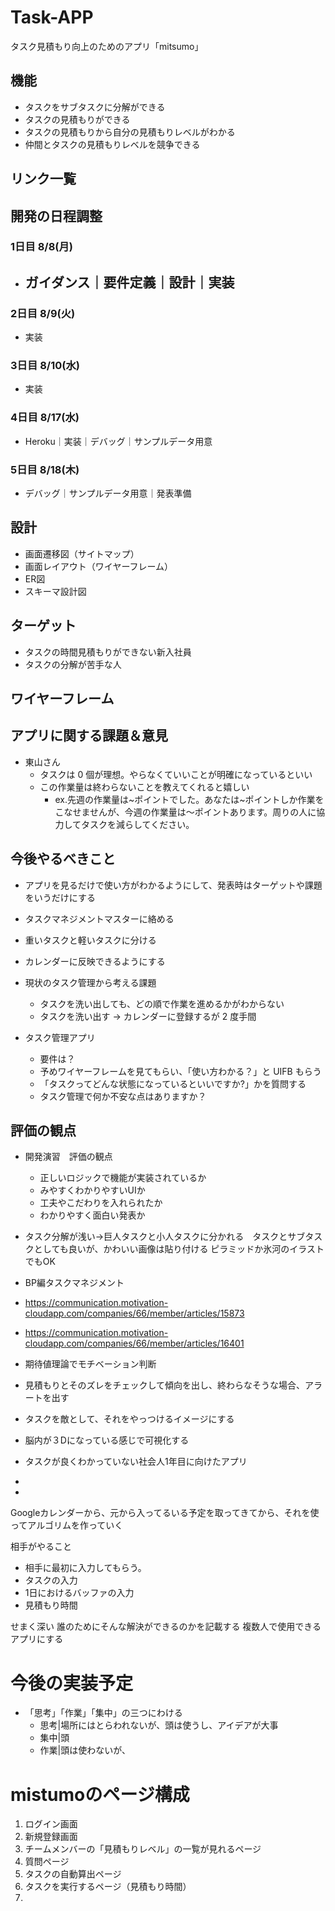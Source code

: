 # Task-APP
タスク見積もり向上のためのアプリ「mitsumo」

## 機能
- タスクをサブタスクに分解ができる
- タスクの見積もりができる
- タスクの見積もりから自分の見積もりレベルがわかる
- 仲間とタスクの見積もりレベルを競争できる

## リンク一覧

## 開発の日程調整
### 1日目 8/8(月)
- ガイダンス｜要件定義｜設計｜実装
  - 
### 2日目 8/9(火)
- 実装

### 3日目 8/10(水)
- 実装

### 4日目 8/17(水)
- Heroku｜実装｜デバッグ｜サンプルデータ用意

### 5日目 8/18(木)
- デバッグ｜サンプルデータ用意｜発表準備

## 設計
- 画面遷移図（サイトマップ）
- 画面レイアウト（ワイヤーフレーム）
- ER図
- スキーマ設計図

## ターゲット
- タスクの時間見積もりができない新入社員
- タスクの分解が苦手な人



## ワイヤーフレーム

## アプリに関する課題＆意見

- 東山さん
  - タスクは 0 個が理想。やらなくていいことが明確になっているといい
  - この作業量は終わらないことを教えてくれると嬉しい
    - ex.先週の作業量は~ポイントでした。あなたは~ポイントしか作業をこなせませんが、今週の作業量は〜ポイントあります。周りの人に協力してタスクを減らしてください。

## 今後やるべきこと

- アプリを見るだけで使い方がわかるようにして、発表時はターゲットや課題をいうだけにする
- タスクマネジメントマスターに絡める
- 重いタスクと軽いタスクに分ける
- カレンダーに反映できるようにする
- 現状のタスク管理から考える課題
  - タスクを洗い出しても、どの順で作業を進めるかがわからない
  - タスクを洗い出す → カレンダーに登録するが 2 度手間
- タスク管理アプリ

  - 要件は？
  - 予めワイヤーフレームを見てもらい、「使い方わかる？」と UIFB もらう
  - 「タスクってどんな状態になっているといいですか?」かを質問する
  - タスク管理で何か不安な点はありますか？

## 評価の観点
- 開発演習　評価の観点
  - 正しいロジックで機能が実装されているか
  - みやすくわかりやすいUIか
  - 工夫やこだわりを入れられたか
  - わかりやすく面白い発表か

- タスク分解が浅い→巨人タスクと小人タスクに分かれる　タスクとサブタスクとしても良いが、かわいい画像は貼り付ける  ピラミッドか氷河のイラストでもOK
- BP編タスクマネジメント
- https://communication.motivation-cloudapp.com/companies/66/member/articles/15873
- https://communication.motivation-cloudapp.com/companies/66/member/articles/16401
- 期待値理論でモチベーション判断
- 見積もりとそのズレをチェックして傾向を出し、終わらなそうな場合、アラートを出す
- タスクを敵として、それをやっつけるイメージにする
- 脳内が３Dになっている感じで可視化する
- タスクが良くわかっていない社会人1年目に向けたアプリ
- 

- 


Googleカレンダーから、元から入ってるいる予定を取ってきてから、それを使ってアルゴリムを作っていく

相手がやること
- 相手に最初に入力してもらう。
- タスクの入力
- 1日におけるバッファの入力
- 見積もり時間

せまく深い
誰のためにそんな解決ができるのかを記載する
複数人で使用できるアプリにする



# 今後の実装予定
- 「思考」「作業」「集中」の三つにわける
  - 思考|場所にはとらわれないが、頭は使うし、アイデアが大事
  - 集中|頭
  - 作業|頭は使わないが、


# mistumoのページ構成
1. ログイン画面
1. 新規登録画面
1. チームメンバーの「見積もりレベル」の一覧が見れるページ
1. 質問ページ
1. タスクの自動算出ページ
1. タスクを実行するページ（見積もり時間）
1. 
